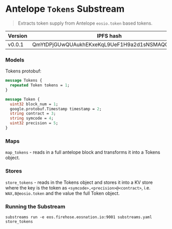 # Antelope `Tokens` Substream

> Extracts token supply from Antelope `eosio.token` based tokens.

| Version | IPFS hash |
|---------|-----------|
| v0.0.1  | QmYtDPjGUwQUAukhEKxeKqL9UeF1H9a2d1sNSMAQGDwVZe

### Models

Tokens protobuf:

```protobuf
message Tokens {
  repeated Token tokens = 1;
}

message Token {
  uint32 block_num = 1;
  google.protobuf.Timestamp timestamp = 2;
  string contract = 3;
  string symcode = 4;
  uint32 precision = 5;
}
```

### Maps

`map_tokens` - reads in a full antelope block and transforms it into a Tokens object.

### Stores

`store_tokens` - reads in the Tokens object and stores it into a KV store where the key is the token as `<symcode>,<precision>@<contract>`, i.e. `WAX,8@eosio.token` and the value the full Token object.

### Running the Substream

```
substreams run -e eos.firehose.eosnation.io:9001 substreams.yaml store_tokens
```
